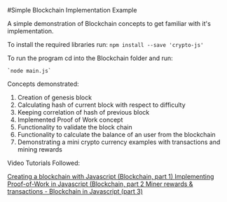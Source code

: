 
#Simple Blockchain Implementation Example

A simple demonstration of Blockchain concepts to get familiar with it's implementation.

To install the required libraries run:
    `npm install --save 'crypto-js'`

To run the program cd into the Blockchain folder and run:

    `node main.js`

Concepts demonstrated:

1. Creation of genesis block
2. Calculating hash of current block with respect to difficulty
3. Keeping correlation of hash of previous block
4. Implemented Proof of Work concept
5. Functionality to validate the block chain
6. Functionality to calculate the balance of an user from the blockchain
7. Demonstrating a mini crypto currency examples with transactions and mining rewards

Video Tutorials Followed:

[Creating a blockchain with Javascript (Blockchain, part 1)
](https://www.youtube.com/watch?v=zVqczFZr124)
[Implementing Proof-of-Work in Javascript (Blockchain, part 2
](https://www.youtube.com/watch?v=HneatE69814)
[Miner rewards & transactions - Blockchain in Javascript (part 3)
](https://www.youtube.com/watch?v=fRV6cGXVQ4I)
